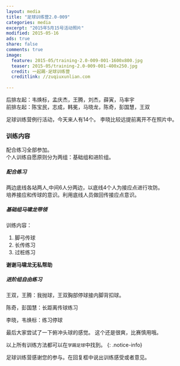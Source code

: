 ```yaml
---
layout: media
title: "足球训练营2.0-009"
categories: media
excerpt: "2015年5月15号活动照片"
modified: 2015-05-16
ads: true
share: false
comments: true
image:
  feature: 2015-05/training-2.0-009-001-1600x800.jpg
  teaser: 2015-05/training-2.0-009-001-400x250.jpg
  credit: 一起踢·足球训练营
  creditlink: //zuqiuxunlian.com
  
---
```

后排左起：韦焕标，孟庆杰，王腾，刘杰，薛寅，马率宇         
前排左起：陈宝民，志成，韩冕，马晓龙，陈奇，彭国慧，王双    


足球训练营例行活动，今天来人有14个。 李晓比较远提前离开不在照片中。


### 训练内容
配合练习全部参加。   
个人训练自愿原则分为两组：基础组和进阶组。


##### 配合练习
两边底线各站两人,中间6人分两边，以底线4个人为接应点进行攻防。  
培养接应和传球的意识。利用底线人员做回传接应点意识。
	
##### 基础组马啸龙带领
训练内容：  

1. 脚弓传球
2. 长传练习
3. 过桩练习

**谢谢马啸龙无私帮助**

##### 进阶组自由练习
王双，王腾：我抛球，王双胸部停球接内脚背扣球。

陈奇，彭国慧：长距离传球练习

李晓，韦焕标：练习停球

最后大家尝试了一下俯冲头球的感觉。
这个还是很爽，比赛慎用哦。


以上所有训练方法都可以在`学踢足球`中找到。
{: .notice-info}

<a class="btn-success">足球训练营感谢您的参与。在回复框中说出训练感受或者意见。</a>
